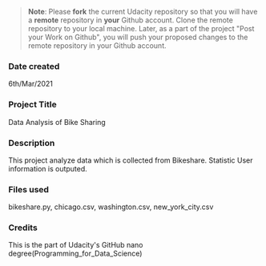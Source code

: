 >**Note**: Please **fork** the current Udacity repository so that you will have a **remote** repository in **your** Github account. Clone the remote repository to your local machine. Later, as a part of the project "Post your Work on Github", you will push your proposed changes to the remote repository in your Github account.

### Date created
6th/Mar/2021 

### Project Title
Data Analysis of Bike Sharing 

### Description
This project analyze data which is collected from Bikeshare. 
Statistic User information is outputed.

### Files used
bikeshare.py, chicago.csv, washington.csv, new_york_city.csv

### Credits
This is the part of Udacity's GitHub nano degree(Programming_for_Data_Science)

